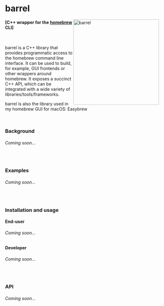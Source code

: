 # barrel

<img alt="barrel" align="right"
     src="https://user-images.githubusercontent.com/29029116/177223659-e66078e8-9d4c-447c-ba12-464f2fbc40c9.png" width="280"/>

#### [C++ wrapper for the [homebrew](brew.sh) CLI]

&nbsp;

barrel is a C++ library that provides programmatic access to the homebrew command line interface. It can be used to build, for example, GUI frontends or other wrappers around homebrew. It exposes a succinct C++ API, which can be integrated with a wide variety of libraries/tools/frameworks.

barrel is also the library used in my homebrew GUI for macOS: Easybrew

&nbsp;

### Background

###### Coming soon...

&nbsp;

### Examples

###### Coming soon...

&nbsp;

### Installation and usage

#### End-user

###### Coming soon...

#### Developer

###### Coming soon...

&nbsp;

### API

###### Coming soon...
